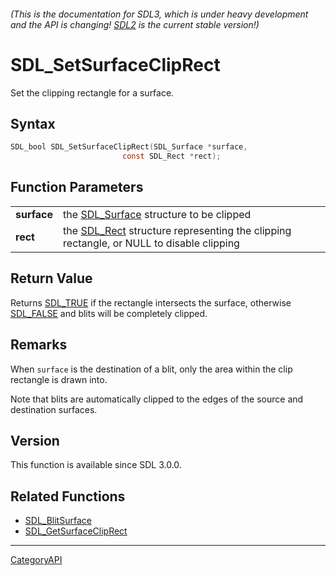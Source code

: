 ###### (This is the documentation for SDL3, which is under heavy development and the API is changing! [SDL2](https://wiki.libsdl.org/SDL2/) is the current stable version!)
# SDL_SetSurfaceClipRect

Set the clipping rectangle for a surface.

## Syntax

```c
SDL_bool SDL_SetSurfaceClipRect(SDL_Surface *surface,
                         const SDL_Rect *rect);

```

## Function Parameters

|                 |                                                                                                     |
| --------------- | --------------------------------------------------------------------------------------------------- |
| **surface**     | the [SDL_Surface](SDL_Surface.md) structure to be clipped                                              |
| **rect**        | the [SDL_Rect](SDL_Rect.md) structure representing the clipping rectangle, or NULL to disable clipping |

## Return Value

Returns [SDL_TRUE](SDL_TRUE.md) if the rectangle intersects the surface,
otherwise [SDL_FALSE](SDL_FALSE.md) and blits will be completely clipped.

## Remarks

When `surface` is the destination of a blit, only the area within the clip
rectangle is drawn into.

Note that blits are automatically clipped to the edges of the source and
destination surfaces.

## Version

This function is available since SDL 3.0.0.

## Related Functions

* [SDL_BlitSurface](SDL_BlitSurface.md)
* [SDL_GetSurfaceClipRect](SDL_GetSurfaceClipRect.md)

----
[CategoryAPI](CategoryAPI.md)
